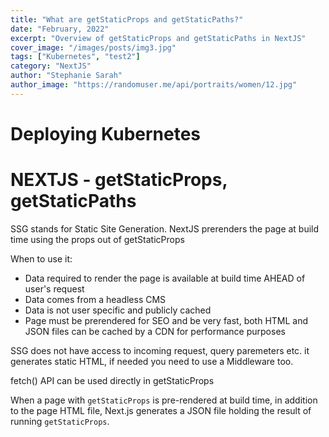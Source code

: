 ```yaml
---
title: "What are getStaticProps and getStaticPaths?"
date: "February, 2022"
excerpt: "Overview of getStaticProps and getStaticPaths in NextJS"
cover_image: "/images/posts/img3.jpg"
tags: ["Kubernetes", "test2"]
category: "NextJS"
author: "Stephanie Sarah"
author_image: "https://randomuser.me/api/portraits/women/12.jpg"
---
```


# Deploying Kubernetes

# NEXTJS - getStaticProps, getStaticPaths

SSG stands for Static Site Generation. NextJS prerenders the page at build time using the props out of getStaticProps

When to use it:

- Data required to render the page is available at build time AHEAD of user's request
- Data comes from a headless CMS
- Data is not user specific and publicly cached
- Page must be prerendered for SEO and be very fast, both HTML and JSON files can be cached by a CDN for performance purposes

SSG does not have access to incoming request, query paremeters etc. it generates static HTML, if needed you need to use a Middleware too.

fetch() API can be used directly in getStaticProps

When a page with `getStaticProps` is pre-rendered at build time, in addition to the page HTML file, Next.js generates a JSON file holding the result of running `getStaticProps`.
